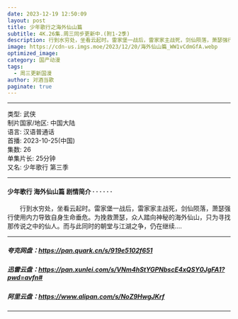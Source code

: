 ```yaml
---
date: 2023-12-19 12:50:09
layout: post
title: 少年歌行之海外仙山篇
subtitle: 4K.26集.周三同步更新中.(附1-2季)
description: 行到水穷处，坐看云起时。雷家堡一战后，雷家家主战死，剑仙陨落，萧瑟强行使用内力导致自身生命垂危。为挽救萧瑟，众人踏向神秘的海外仙山，只为寻找那传说之中的仙人...
image: https://cdn-us.imgs.moe/2023/12/20/海外仙山篇_WW1vCdmGfA.webp
optimized_image: 
category: 国产动漫
tags:
  - 周三更新国漫
author: 对酒当歌
paginate: true
---
```


---

类型: 武侠  
制片国家/地区: 中国大陆  
语言: 汉语普通话  
首播: 2023-10-25(中国)  
集数: 26  
单集片长: 25分钟  
又名: 少年歌行 第三季  

---

#### 少年歌行 海外仙山篇 剧情简介 · · · · · ·

　　行到水穷处，坐看云起时。雷家堡一战后，雷家家主战死，剑仙陨落，萧瑟强行使用内力导致自身生命垂危。为挽救萧瑟，众人踏向神秘的海外仙山，只为寻找那传说之中的仙人。而与此同时的朝堂与江湖之争，仍在继续....

---

##### 夸克网盘：<https://pan.quark.cn/s/919e5102f651>

##### 迅雷云盘：<https://pan.xunlei.com/s/VNm4hStYGPNbscE4xQSY0JgFA1?pwd=avfn#>

##### 阿里云盘：<https://www.alipan.com/s/NoZ9HwgJKrf>

---
